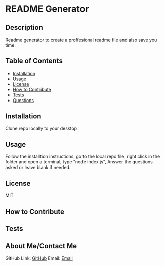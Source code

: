# README Generator
  ## Description
  Readme generator to create a proffesional readme file and also save you time.

  ## Table of Contents
  - [Installation](#installation)
  - [Usage](#usage)
  - [License](#license)
  - [How to Contribute](#contributing)
  - [Tests](#tests)
  - [Questions](#questions)

  ## Installation
  Clone repo locally to your desktop

  ## Usage
  Follow the installtion instructions, go to the local repo file, right click in the folder and open a terminal, type "node index.js", Answer the questions asked or leave blank if needed.

  ## License
  MIT

  ## How to Contribute
  

  ## Tests
  

  ## About Me/Contact Me
  GitHub Link: [GitHub](https://github.com/Michaeldigi)
  Email: [Email](michaeld2211@gmail.com)
